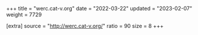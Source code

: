 +++
title = "werc.cat-v.org"
date = "2022-03-22"
updated = "2023-02-07"
weight = 7729

[extra]
source = "http://werc.cat-v.org/"
ratio = 90
size = 8
+++
